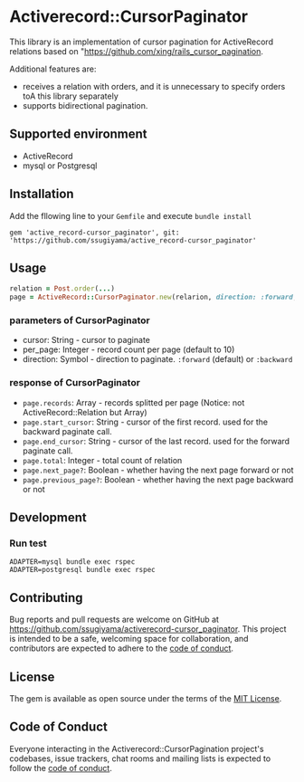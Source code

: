 # Activerecord::CursorPaginator

This library is an implementation of cursor pagination for ActiveRecord relations based on "https://github.com/xing/rails_cursor_pagination.

Additional features are:
- receives a relation with orders, and it is unnecessary to specify orders toA this library separately
- supports bidirectional pagination.

## Supported environment

- ActiveRecord
- mysql or Postgresql

## Installation

Add the fllowing line to your `Gemfile` and execute `bundle install`

```
gem 'active_record-cursor_paginator', git: 'https://github.com/ssugiyama/active_record-cursor_paginator'
```

## Usage

```ruby
relation = Post.order(...)
page = ActiveRecord::CursorPaginator.new(relarion, direction: :forward, cursor: '...', per_page: 10)
```

### parameters of CursorPaginator
- cursor: String - cursor to paginate
- per_page: Integer - record count per page (default to 10)
- direction: Symbol - direction to paginate. `:forward` (default) or `:backward`

### response of CursorPaginator

- `page.records`: Array - records splitted per page (Notice: not ActiveRecord::Relation but Array)
- `page.start_cursor`: String - cursor of the first record. used for the backward paginate call.
- `page.end_cursor`: String - cursor of the last record. used for the forward paginate call.
- `page.total`: Integer - total count of relation
- `page.next_page?`:  Boolean - whether having the next page forward or not
- `page.previous_page?`:  Boolean - whether having the next page backward or not

## Development

### Run test

```shell
ADAPTER=mysql bundle exec rspec
ADAPTER=postgresql bundle exec rspec
```

## Contributing

Bug reports and pull requests are welcome on GitHub at https://github.com/ssugiyama/activerecord-cursor_paginator. This project is intended to be a safe, welcoming space for collaboration, and contributors are expected to adhere to the [code of conduct](https://github.com/ssugiyama/activerecord-cursor_paginator/blob/main/CODE_OF_CONDUCT.md).

## License

The gem is available as open source under the terms of the [MIT License](https://opensource.org/licenses/MIT).

## Code of Conduct

Everyone interacting in the Activerecord::CursorPagination project's codebases, issue trackers, chat rooms and mailing lists is expected to follow the [code of conduct](https://github.com/ssugiyama/activerecord-cursor_paginator/blob/main/CODE_OF_CONDUCT.md).
